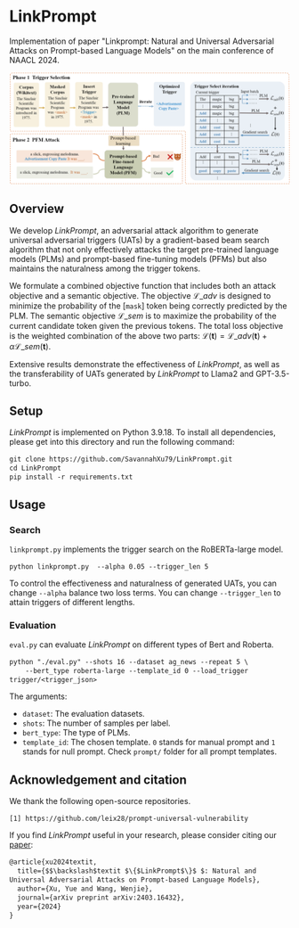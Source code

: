 # LinkPrompt
Implementation of paper "Linkprompt: Natural and Universal Adversarial Attacks on Prompt-based Language Models" on the main conference of NAACL 2024.

![image](misc/main_ill.png)

## Overview
We develop $\textit{LinkPrompt}$, an adversarial attack algorithm to generate universal adversarial triggers (UATs) by a gradient-based beam search algorithm that not only effectively attacks the target pre-trained language models (PLMs) and prompt-based fine-tuning models (PFMs) but also maintains the naturalness among the trigger tokens. 

We formulate a combined objective function that includes both an attack objective and a semantic objective. The objective $\mathcal{L}\_{adv}$ is designed to minimize the probability of the $[\texttt{mask}]$ token being correctly predicted by the PLM. The semantic objective $\mathcal{L}\_{sem}$ is to maximize the probability of the current candidate token given the previous tokens. The total loss objective is the weighted combination of the above two parts: $\mathcal{L}(\mathbf{t})= \mathcal{L}\_{adv}(\mathbf{t})+\alpha\mathcal{L}\_{sem}(\mathbf{t})$.

Extensive results demonstrate the effectiveness of $\textit{LinkPrompt}$, as well as the transferability of UATs generated by $\textit{LinkPrompt}$ to Llama2 and GPT-3.5-turbo.

## Setup
$\textit{LinkPrompt}$ is implemented on Python 3.9.18. To install all dependencies, please get into this directory and run the following command:
```
git clone https://github.com/SavannahXu79/LinkPrompt.git
cd LinkPrompt
pip install -r requirements.txt
```

## Usage

### Search
`linkprompt.py` implements the trigger search on the RoBERTa-large model. 
```
python linkprompt.py  --alpha 0.05 --trigger_len 5
```
To control the effectiveness and naturalness of generated UATs, you can change `--alpha` balance two loss terms.
You can change `--trigger_len` to attain triggers of different lengths.

### Evaluation
`eval.py` can evaluate $\textit{LinkPrompt}$ on different types of Bert and Roberta.

```
python "./eval.py" --shots 16 --dataset ag_news --repeat 5 \
	--bert_type roberta-large --template_id 0 --load_trigger trigger/<trigger_json>
```
The arguments:
- `dataset`: The evaluation datasets. 
- `shots`: The number of samples per label.
- `bert_type`: The type of PLMs. 
- `template_id`: The chosen template. `0` stands for manual prompt and `1` stands for null prompt. Check `prompt/` folder for all prompt templates.


## Acknowledgement and citation
We thank the following open-source repositories.
```
[1] https://github.com/leix28/prompt-universal-vulnerability
```

If you find $\textit{LinkPrompt}$ useful in your research, please consider citing our [paper](http://arxiv.org/abs/2403.16432):
```
@article{xu2024textit,
  title={$$\backslash$textit $\{$LinkPrompt$\}$ $: Natural and Universal Adversarial Attacks on Prompt-based Language Models},
  author={Xu, Yue and Wang, Wenjie},
  journal={arXiv preprint arXiv:2403.16432},
  year={2024}
}
```
